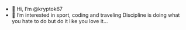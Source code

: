 - 👋 Hi, I’m @kryptok67
- 👀 I’m interested in sport, coding and traveling 
  Discipline is doing what you hate to do but do it like you love it...

<!---
kryptok67/kryptok67 is a ✨ special ✨ repository because its `README.md` (this file) appears on your GitHub profile.
You can click the Preview link to take a look at your changes.
--->
